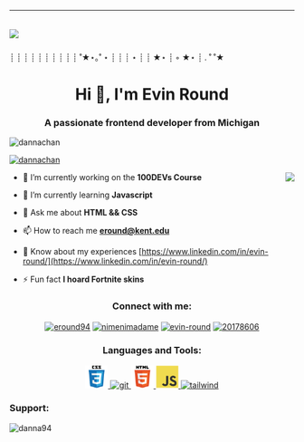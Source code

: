 
---
![](https://i.postimg.cc/DfPmPfnN/68747470733a2f2f63646e2e6472696262626c652e636f6d2f75736572732f323035363334352f73637265656e73686f7473.png)
---
┊         ┊       ┊   ┊    ┊        ┊
┊         ┊       ┊   ┊   ˚★⋆｡˚  ⋆
┊         ┊       ┊   ⋆
┊         ┊       ★⋆
┊ ◦
★⋆      ┊ .  ˚
           ˚★                                                                  

<h1 align="center">Hi 🌸, I'm Evin Round</h1>
<h3 align="center">A passionate frontend developer from Michigan</h3>

<p align="left"> <img src="https://komarev.com/ghpvc/?username=dannachan&label=Profile%20views&color=0e75b6&style=flat" alt="dannachan" /> </p>

<p align="left"> <a href="https://github.com/ryo-ma/github-profile-trophy"><img src="https://github-profile-trophy.vercel.app/?username=dannachan" alt="dannachan" /></a> </p>

<img align="right" height="150" src="https://i.ibb.co/kgRdy2Y/download20240100132831.png"/>

- 🔭 I’m currently working on the **100DEVs Course**

- 🌱 I’m currently learning **Javascript**

- 💬 Ask me about **HTML && CSS**

- 📫 How to reach me **eround@kent.edu**

- 📄 Know about my experiences [https://www.linkedin.com/in/evin-round/](https://www.linkedin.com/in/evin-round/)

- ⚡ Fun fact **I hoard Fortnite skins**

<h3 align="center">Connect with me:</h3>
<p align="center">
<a href="https://codepen.io/eround94" target="blank"><img align="center" src="https://raw.githubusercontent.com/rahuldkjain/github-profile-readme-generator/master/src/images/icons/Social/codepen.svg" alt="eround94" height="30" width="40" /></a>
<a href="https://twitter.com/nimenimadame" target="blank"><img align="center" src="https://raw.githubusercontent.com/rahuldkjain/github-profile-readme-generator/master/src/images/icons/Social/twitter.svg" alt="nimenimadame" height="30" width="40" /></a>
<a href="https://linkedin.com/in/evin-round" target="blank"><img align="center" src="https://raw.githubusercontent.com/rahuldkjain/github-profile-readme-generator/master/src/images/icons/Social/linked-in-alt.svg" alt="evin-round" height="30" width="40" /></a>
<a href="https://stackoverflow.com/users/20178606" target="blank"><img align="center" src="https://raw.githubusercontent.com/rahuldkjain/github-profile-readme-generator/master/src/images/icons/Social/stack-overflow.svg" alt="20178606" height="30" width="40" /></a>
</p>

<h3 align="center">Languages and Tools:</h3>
<p align="center"> <a href="https://www.w3schools.com/css/" target="_blank" rel="noreferrer"> <img src="https://raw.githubusercontent.com/devicons/devicon/master/icons/css3/css3-original-wordmark.svg" alt="css3" width="40" height="40"/> </a> <a href="https://git-scm.com/" target="_blank" rel="noreferrer"> <img src="https://www.vectorlogo.zone/logos/git-scm/git-scm-icon.svg" alt="git" width="40" height="40"/> </a> <a href="https://www.w3.org/html/" target="_blank" rel="noreferrer"> <img src="https://raw.githubusercontent.com/devicons/devicon/master/icons/html5/html5-original-wordmark.svg" alt="html5" width="40" height="40"/> </a> <a href="https://developer.mozilla.org/en-US/docs/Web/JavaScript" target="_blank" rel="noreferrer"> <img src="https://raw.githubusercontent.com/devicons/devicon/master/icons/javascript/javascript-original.svg" alt="javascript" width="40" height="40"/> </a> <a href="https://tailwindcss.com/" target="_blank" rel="noreferrer"> <img src="https://www.vectorlogo.zone/logos/tailwindcss/tailwindcss-icon.svg" alt="tailwind" width="40" height="40"/> </a> </p>

<h3 align="left">Support:</h3>
<p><a href="https://ko-fi.com/danna94"> <img align="left" src="https://cdn.ko-fi.com/cdn/kofi3.png?v=3" height="50" width="210" alt="danna94" /></a></p><br><br>








